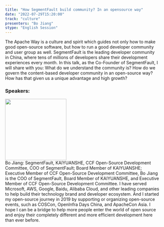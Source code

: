 ```yaml
---
title: "How SegmentFault build community? In an opensource way"
date: "2022-07-29T15:20:00"
track: "culture"
presenters: "Bo Jiang"
stype: "English Session"
---
```

The Apache Way is a culture and spirit which guides not only how to make good open-source software, but how to run a good developer community and user group as well.
SegmentFault is the leading developer community in China, where tens of millions of developers share their development experiences every month.
In this talk, as the Co-Founder of SegmentFault, I will share with you:
What do we understand the community is?
How do we govern the content-based developer community in an open-source way? 
How has that given us a unique advantage and high growth?
 ### Speakers: 
 <img src="images/speaker/1171.png" width="200" /><br>Bo Jiang: SegmentFault, KAIYUANSHE, CCF Open-Source Development Committee, COO of SegmentFault; Board Member of KAIYUANSHE; Executive Member of CCF Open-Source Development Committee, Bo Jiang is the COO of SegmentFault, Board Member of KAIYUANSHE, and Executive Member of CCF Open-Source Development Committee.
I have served Microsoft, AWS, Google, Baidu, Alibaba Cloud, and other leading companies to help build their technology brand and developer ecosystem. And I started my open-source journey in 2019 by supporting or organizing open-source events, such as COSCon, OpenInfra Days China, and ApacheCon Asia. I hope I can be a bridge to help more people enter the world of open source and enjoy their completely different and more efficient development here than ever before.

 